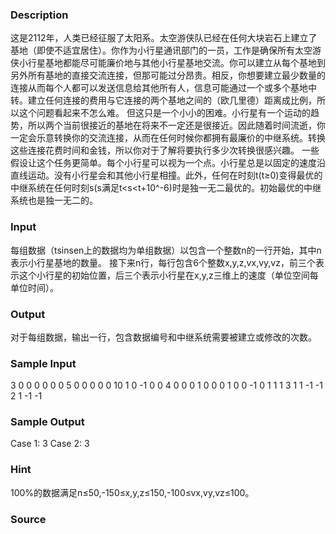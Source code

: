 
### Description
这是2112年，人类已经征服了太阳系。太空游侠队已经在任何大块岩石上建立了基地（即使不适宜居住）。你作为小行星通讯部门的一员，工作是确保所有太空游侠小行星基地都能尽可能廉价地与其他小行星基地交流。你可以建立从每个基地到另外所有基地的直接交流连接，但那可能过分昂贵。相反，你想要建立最少数量的连接从而每个人都可以发送信息给其他所有人，信息可能通过一个或多个基地中转。建立任何连接的费用与它连接的两个基地之间的（欧几里德）距离成比例，所以这个问题看起来不怎么难。
但这只是一个小小的困难。小行星有一个运动的趋势，所以两个当前很接近的基地在将来不一定还是很接近。因此随着时间流逝，你一定会乐意转换你的交流连接，从而在任何时候你都拥有最廉价的中继系统。转换这些连接花费时间和金钱，所以你对于了解将要执行多少次转换很感兴趣。
一些假设让这个任务更简单。每个小行星可以视为一个点。小行星总是以固定的速度沿直线运动。没有小行星会和其他小行星相撞。此外，任何在时刻t(t≥0)变得最优的中继系统在任何时刻s(s满足t<s<t+10^-6)时是独一无二最优的。初始最优的中继系统也是独一无二的。


### Input
每组数据（tsinsen上的数据均为单组数据）以包含一个整数n的一行开始，其中n表示小行星基地的数量。
接下来n行，每行包含6个整数x,y,z,vx,vy,vz，前三个表示这个小行星的初始位置，后三个表示小行星在x,y,z三维上的速度（单位空间每单位时间）。


### Output
对于每组数据，输出一行，包含数据编号和中继系统需要被建立或修改的次数。




### Sample Input
3
0 0 0 0 0 0
5 0 0 0 0 0
10 1 0 -1 0 0
4
0 0 0 1 0 0
0 1 0 0 -1 0
1 1 1 3 1 1
-1 -1 2 1 -1 -1
### Sample Output
Case 1: 3
Case 2: 3
### Hint
100%的数据满足n≤50,-150≤x,y,z≤150,-100≤vx,vy,vz≤100。

### Source
